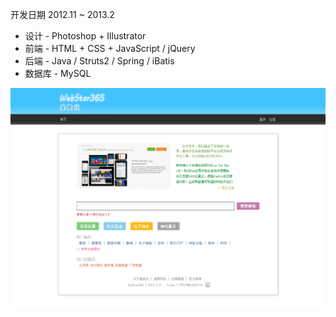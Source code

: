 开发日期 2012.11 ~ 2013.2

* 设计 - Photoshop + Illustrator
* 前端 - HTML + CSS + JavaScript / jQuery
* 后端 - Java / Struts2 / Spring / iBatis
* 数据库 - MySQL

![](screenshot/1.png)